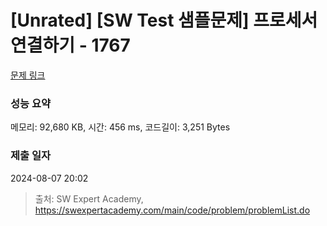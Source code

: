 # [Unrated] [SW Test 샘플문제] 프로세서 연결하기 - 1767 

[문제 링크](https://swexpertacademy.com/main/code/problem/problemDetail.do?contestProbId=AV4suNtaXFEDFAUf) 

### 성능 요약

메모리: 92,680 KB, 시간: 456 ms, 코드길이: 3,251 Bytes

### 제출 일자

2024-08-07 20:02



> 출처: SW Expert Academy, https://swexpertacademy.com/main/code/problem/problemList.do